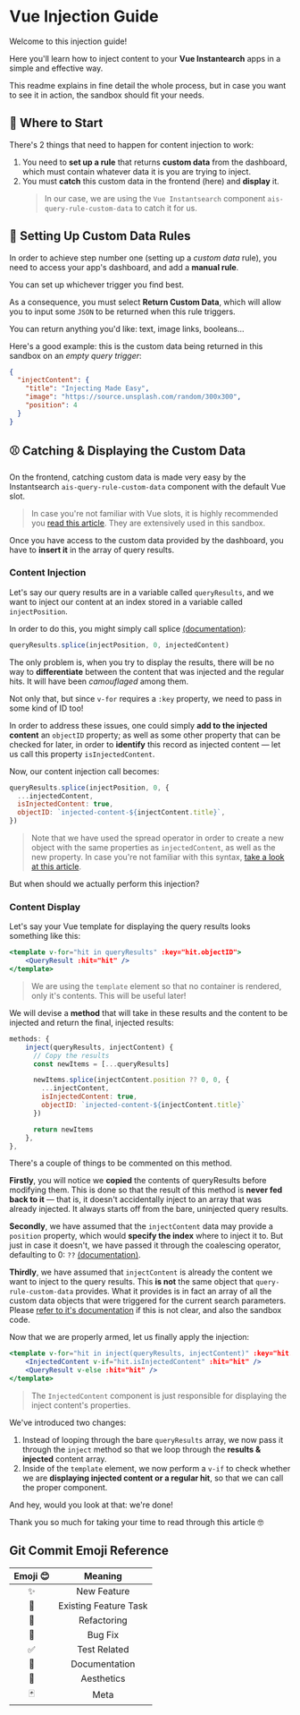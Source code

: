 # Vue Injection Guide

Welcome to this injection guide!

Here you'll learn how to inject content to your **Vue Instantearch** apps in a simple and effective way.

This readme explains in fine detail the whole process, but in case you want to see it in action, the sandbox should fit your needs.

## 🚗 Where to Start

There's 2 things that need to happen for content injection to work:

1. You need to **set up a rule** that returns **custom data** from the dashboard, which must contain whatever data it is you are trying to inject.
2. You must **catch** this custom data in the frontend (here) and **display** it.
   > In our case, we are using the `Vue Instantsearch` component `ais-query-rule-custom-data` to catch it for us.

## 📏 Setting Up Custom Data Rules

In order to achieve step number one (setting up a _custom data_ rule), you need to access your app's dashboard, and add a **manual rule**.

You can set up whichever trigger you find best.

As a consequence, you must select **Return Custom Data**, which will allow you to input some `JSON` to be returned when this rule triggers.

You can return anything you'd like: text, image links, booleans...

Here's a good example: this is the custom data being returned in this sandbox on an _empty query trigger_:

```json
{
  "injectContent": {
    "title": "Injecting Made Easy",
    "image": "https://source.unsplash.com/random/300x300",
    "position": 4
  }
}
```

## ⚾️ Catching & Displaying the Custom Data

On the frontend, catching custom data is made very easy by the Instantsearch `ais-query-rule-custom-data` component with the default Vue slot.

> In case you're not familiar with Vue slots, it is highly recommended you [read this article](https://vuejs.org/guide/components/slots.html#scoped-slots). They are extensively used in this sandbox.

Once you have access to the custom data provided by the dashboard, you have to **insert it** in the array of query results.

### Content Injection

Let's say our query results are in a variable called `queryResults`, and we want to inject our content at an index stored in a variable called `injectPosition`.

In order to do this, you might simply call splice [(documentation)](https://developer.mozilla.org/en-US/docs/Web/JavaScript/Reference/Global_Objects/Array/splice):

```js
queryResults.splice(injectPosition, 0, injectedContent)
```

The only problem is, when you try to display the results, there will be no way to **differentiate** between the content that was injected and the regular hits. It will have been _camouflaged_ among them.

Not only that, but since `v-for` requires a `:key` property, we need to pass in some kind of ID too!

In order to address these issues, one could simply **add to the injected content** an `objectID` property; as well as some other property that can be checked for later, in order to **identify** this record as injected content — let us call this property `isInjectedContent`.

Now, our content injection call becomes:

```js
queryResults.splice(injectPosition, 0, {
  ...injectedContent,
  isInjectedContent: true,
  objectID: `injected-content-${injectContent.title}`,
})
```

> Note that we have used the spread operator in order to create a new object with the same properties as `injectedContent`, as well as the new property. In case you're not familiar with this syntax, [take a look at this article](https://www.javascripttutorial.net/es-next/javascript-object-spread/).

But when should we actually perform this injection?

### Content Display

Let's say your Vue template for displaying the query results looks something like this:

```jsx
<template v-for="hit in queryResults" :key="hit.objectID">
	<QueryResult :hit="hit" />
</template>
```

> We are using the `template` element so that no container is rendered, only it's contents. This will be useful later!

We will devise a **method** that will take in these results and the content to be injected and return the final, injected results:

```js
methods: {
    inject(queryResults, injectContent) {
	  // Copy the results
      const newItems = [...queryResults]

      newItems.splice(injectContent.position ?? 0, 0, {
        ...injectContent,
        isInjectedContent: true,
        objectID: `injected-content-${injectContent.title}`
      })

      return newItems
    },
},
```

There's a couple of things to be commented on this method.

**Firstly**, you will notice we **copied** the contents of queryResults before modifying them. This is done so that the result of this method is **never fed back to it** — that is, it doesn't accidentally inject to an array that was already injected. It always starts off from the bare, uninjected query results.

**Secondly**, we have assumed that the `injectContent` data may provide a `position` property, which would **specify the index** where to inject it to. But just in case it doesn't, we have passed it through the coalescing operator, defaulting to 0: `??` [(documentation)](https://developer.mozilla.org/en-US/docs/Web/JavaScript/Reference/Operators/Nullish_coalescing_operator).

**Thirdly**, we have assumed that `injectContent` is already the content we want to inject to the query results. This **is not** the same object that `query-rule-custom-data` provides. What it provides is in fact an array of all the custom data objects that were triggered for the current search parameters. Please [refer to it's documentation](https://www.algolia.com/doc/api-reference/widgets/query-rule-custom-data/vue/#customize-the-ui) if this is not clear, and also the sandbox code.

Now that we are properly armed, let us finally apply the injection:

```jsx
<template v-for="hit in inject(queryResults, injectContent)" :key="hit.objectID">
	<InjectedContent v-if="hit.isInjectedContent" :hit="hit" />
	<QueryResult v-else :hit="hit" />
</template>
```

> The `InjectedContent` component is just responsible for displaying the inject content's properties.

We've introduced two changes:

1. Instead of looping through the bare `queryResults` array, we now pass it through the `inject` method so that we loop through the **results & injected** content array.
2. Inside of the `template` element, we now perform a `v-if` to check whether we are **displaying injected content or a regular hit**, so that we can call the proper component.

And hey, would you look at that: we're done!

Thank you so much for taking your time to read through this article 🤓

## Git Commit Emoji Reference

| Emoji 😊 |        Meaning        |
| :------: | :-------------------: |
|    ✨    |      New Feature      |
|    🔨    | Existing Feature Task |
|    🧹    |      Refactoring      |
|    🐛    |        Bug Fix        |
|    ✅    |     Test Related      |
|    📃    |     Documentation     |
|    🎨    |      Aesthetics       |
|    🃏    |         Meta          |
